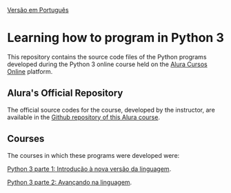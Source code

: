 [Versão em Português](README.md)

# Learning how to program in Python 3

This repository contains the source code files of the Python programs developed during the Python 3 online course held on the [Alura Cursos Online](https://alura.com.br/) platform.

## Alura's Official Repository

The official source codes for the course, developed by the instructor, are available in the [Github repository of this Alura course](https://github.com/alura-cursos/Curso-Python-3-parte-2-Avan-ando-na-linguagem).

## Courses

The courses in which these programs were developed were:

[Python 3 parte 1: Introdução à nova versão da linguagem](https://cursos.alura.com.br/course/python-3-introducao-a-nova-versao-da-linguagem).

[Python 3 parte 2: Avançando na linguagem](https://cursos.alura.com.br/course/python-3-avancando-na-linguagem).
